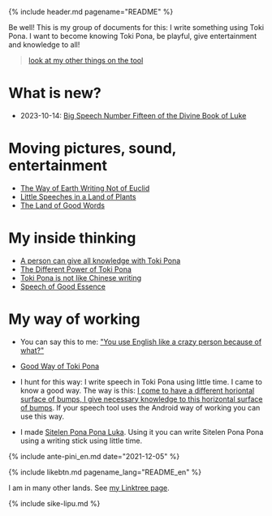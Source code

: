 {% include header.md pagename="README" %}



<span class="en">Be well! This is my group of documents for this: I write something using Toki Pona. I want to become knowing Toki Pona, be playful, give entertainment and knowledge to all!</span>

> [look at my other things on the tool](https://linktr.ee/jantelakoman) <a href="https://linktr.ee/jantelakoman"><img src="https://joelthomastr.github.io/tokipona/Linktree_logo.svg.png" style="height: 1em;"></a>

# <span class="en">What is new?</span>

- <span class="en">2023-10-14: [Big Speech Number Fifteen of the Divine Book of Luke](https://joelthomastr.github.io/tokipona/lipu-pi-jan-Luka-15_LANGCODE)</span>

# <span class="en">Moving pictures, sound, entertainment</span>

- <span class="en">[The Way of Earth Writing Not of Euclid](https://joelthomastr.github.io/tokipona/jan-ekite-ala_en)</span>
- <span class="en">[Little Speeches in a Land of Plants](https://joelthomastr.github.io/tokipona/toki-pi-kon-pona_en)</span>
- <span class="en">[The Land of Good Words](https://joelthomastr.github.io/tokipona/ma-pi-nimi-pona-1_en)</span>

# <span class="en">My inside thinking</span>

- <span class="en">[A person can give all knowledge with Toki Pona](https://joelthomastr.github.io/tokipona/pana-sona-ale_en)</span>
- <span class="en">[The Different Power of Toki Pona](https://joelthomastr.github.io/tokipona/wawa-pi-toki-pona_en)</span>
- <span class="en">[Toki Pona is not like Chinese writing](https://joelthomastr.github.io/tokipona/sitelen-sonko_en)</span>
- <span class="en">[Speech of Good Essence](https://joelthomastr.github.io/tokipona/toki-pi-kon-pona_en)</span>

# <span class="en">My way of working</span>

- <span class="en">You can say this to me: ["You use English like a crazy person because of what?"](https://joelthomastr.github.io/tokipona/kepeken-pi-toki-inli_en)</span>

- <span class="en">[Good Way of Toki Pona](https://joelthomastr.github.io/tokipona/nasin-pona-pi-toki-pona_en)</span>

- <span class="en">I hunt for this way: I write speech in Toki Pona using little time. I came to know a good way. The way is this: [I come to have a different horiontal surface of bumps, I give necessary knowledge to this horizontal surface of bumps](https://www.reddit.com/r/tokipona/comments/r6nu43/efficient_keyboard_idea_the_video_shows_the_steps/). If your speech tool uses the Android way of working you can use this way.</span>

- <span class="en">I made [Sitelen Pona Pona Luka](https://joelthomastr.github.io/tokipona/sitelen-pona-pona-luka_en). Using it you can write Sitelen Pona Pona using a writing stick using little time.</span>

{% include ante-pini_en.md date="2021-12-05" %}

{% include likebtn.md pagename_lang="README_en" %}

<span class="en">I am in many other lands. See [my Linktree page](https://linktr.ee/jantelakoman).</span>

{% include sike-lipu.md %}
